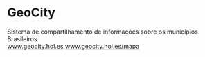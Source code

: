 # GeoCity
Sistema de compartilhamento de informações sobre os municípios Brasileiros.
<BR> 
 www.geocity.hol.es
  www.geocity.hol.es/mapa
